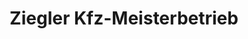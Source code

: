 ---
title: "Ziegler Kfz-Meisterbetrieb"
url: /muenchen/ziegler-kfz-meisterbetrieb/
shop: Autowerkstatt
---